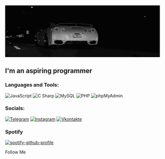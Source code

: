 [![Header](https://github.com/artjomrozhkov/artjomrozhkov/blob/main/assets/ezgif-5-5df87cd895.gif)](https://www.youtube.com/watch?v=_WAI_4T_PoM&ab_channel=GIJIN-Topic)

## I'm an aspiring programmer

### Languages and Tools:
![JavaScript](https://img.shields.io/badge/-JavaScript-090909?style=for-the-badge&logo=JavaScript&logoColor=F7DF1E)
![C Sharp](https://img.shields.io/badge/-CSharp-090909?style=for-the-badge&logo=C-Sharp&logoColor=239120)
![MySQL](https://img.shields.io/badge/-MySQL-090909?style=for-the-badge&logo=MySQL&logoColor=4479A1)
![PHP](https://img.shields.io/badge/-PHP-090909?style=for-the-badge&logo=PHP&logoColor=777BB4)
![phpMyAdmin](https://img.shields.io/badge/-phpMyAdmin-090909?style=for-the-badge&logo=phpMyAdmin&logoColor=6C78AF)

### Socials:
[![Telegram](https://img.shields.io/badge/-Telegram-090909?style=for-the-badge&logo=telegram&logoColor=27A0D9)](https://t.me/awakenedsavage)
[![Instagram](https://img.shields.io/badge/-Instagram-090909?style=for-the-badge&logo=instagram&logoColor=B4068E)](https://www.instagram.com/awakesavage)
[![Vkontakte](https://img.shields.io/badge/-Vkontakte-090909?style=for-the-badge&logo=Vk&logoColor=4F7DB3)](https://vk.com/awakenedsavage)

### Spotify
[![spotify-github-profile](https://your-link.com/)](https://open.spotify.com/playlist/51WoUqwDWLCKad6gQrtxg0?si=9bb6e32ef62c4653)

Follow Me